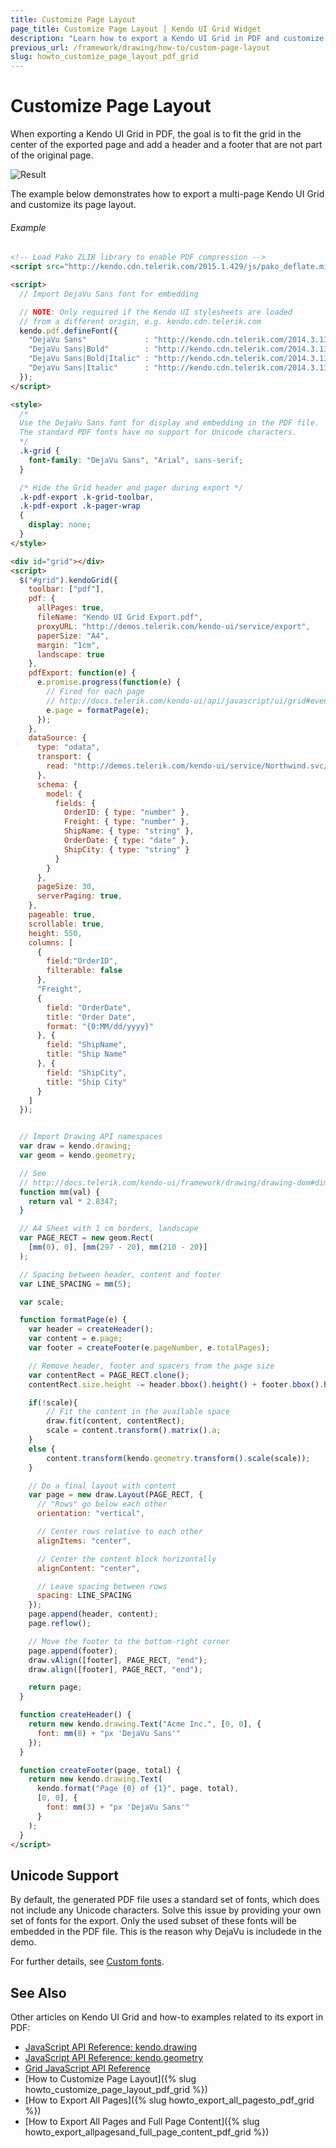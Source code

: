 ```yaml
---
title: Customize Page Layout
page_title: Customize Page Layout | Kendo UI Grid Widget
description: "Learn how to export a Kendo UI Grid in PDF and customize its page layout."
previous_url: /framework/drawing/how-to/custom-page-layout
slug: howto_customize_page_layout_pdf_grid
---
```


# Customize Page Layout

When exporting a Kendo UI Grid in PDF, the goal is to fit the grid in the center of the exported page and add a header and a footer that are not part of the original page.

![Result](custom-page-layout.png)

The example below demonstrates how to export a multi-page Kendo UI Grid and customize its page layout.

###### Example

```html
<!-- Load Pako ZLIB library to enable PDF compression -->
<script src="http://kendo.cdn.telerik.com/2015.1.429/js/pako_deflate.min.js"></script>

<script>
  // Import DejaVu Sans font for embedding

  // NOTE: Only required if the Kendo UI stylesheets are loaded
  // from a different origin, e.g. kendo.cdn.telerik.com
  kendo.pdf.defineFont({
    "DejaVu Sans"             : "http://kendo.cdn.telerik.com/2014.3.1314/styles/fonts/DejaVu/DejaVuSans.ttf",
    "DejaVu Sans|Bold"        : "http://kendo.cdn.telerik.com/2014.3.1314/styles/fonts/DejaVu/DejaVuSans-Bold.ttf",
    "DejaVu Sans|Bold|Italic" : "http://kendo.cdn.telerik.com/2014.3.1314/styles/fonts/DejaVu/DejaVuSans-Oblique.ttf",
    "DejaVu Sans|Italic"      : "http://kendo.cdn.telerik.com/2014.3.1314/styles/fonts/DejaVu/DejaVuSans-Oblique.ttf"
  });
</script>

<style>
  /*
  Use the DejaVu Sans font for display and embedding in the PDF file.
  The standard PDF fonts have no support for Unicode characters.
  */
  .k-grid {
    font-family: "DejaVu Sans", "Arial", sans-serif;
  }

  /* Hide the Grid header and pager during export */
  .k-pdf-export .k-grid-toolbar,
  .k-pdf-export .k-pager-wrap
  {
    display: none;
  }
</style>

<div id="grid"></div>
<script>
  $("#grid").kendoGrid({
    toolbar: ["pdf"],
    pdf: {
      allPages: true,
      fileName: "Kendo UI Grid Export.pdf",
      proxyURL: "http://demos.telerik.com/kendo-ui/service/export",
      paperSize: "A4",
      margin: "1cm",
      landscape: true
    },
    pdfExport: function(e) {
      e.promise.progress(function(e) {
        // Fired for each page
        // http://docs.telerik.com/kendo-ui/api/javascript/ui/grid#events-pdfExport
        e.page = formatPage(e);
      });
    },
    dataSource: {
      type: "odata",
      transport: {
        read: "http://demos.telerik.com/kendo-ui/service/Northwind.svc/Orders"
      },
      schema: {
        model: {
          fields: {
            OrderID: { type: "number" },
            Freight: { type: "number" },
            ShipName: { type: "string" },
            OrderDate: { type: "date" },
            ShipCity: { type: "string" }
          }
        }
      },
      pageSize: 30,
      serverPaging: true,
    },
    pageable: true,
    scrollable: true,
    height: 550,
    columns: [
      {
        field:"OrderID",
        filterable: false
      },
      "Freight",
      {
        field: "OrderDate",
        title: "Order Date",
        format: "{0:MM/dd/yyyy}"
      }, {
        field: "ShipName",
        title: "Ship Name"
      }, {
        field: "ShipCity",
        title: "Ship City"
      }
    ]
  });


  // Import Drawing API namespaces
  var draw = kendo.drawing;
  var geom = kendo.geometry;

  // See
  // http://docs.telerik.com/kendo-ui/framework/drawing/drawing-dom#dimensions-and-css-units-for-pdf-output
  function mm(val) {
    return val * 2.8347;
  }

  // A4 Sheet with 1 cm borders, landscape
  var PAGE_RECT = new geom.Rect(
    [mm(0), 0], [mm(297 - 20), mm(210 - 20)]
  );

  // Spacing between header, content and footer
  var LINE_SPACING = mm(5);

  var scale;

  function formatPage(e) {
    var header = createHeader();
    var content = e.page;
    var footer = createFooter(e.pageNumber, e.totalPages);

    // Remove header, footer and spacers from the page size
    var contentRect = PAGE_RECT.clone();
    contentRect.size.height -= header.bbox().height() + footer.bbox().height() + 2 * LINE_SPACING;

    if(!scale){
    	// Fit the content in the available space
    	draw.fit(content, contentRect);
    	scale = content.transform().matrix().a;
    }
    else {
    	content.transform(kendo.geometry.transform().scale(scale));
    }

    // Do a final layout with content
    var page = new draw.Layout(PAGE_RECT, {
      // "Rows" go below each other
      orientation: "vertical",

      // Center rows relative to each other
      alignItems: "center",

      // Center the content block horizontally
      alignContent: "center",

      // Leave spacing between rows
      spacing: LINE_SPACING
    });
    page.append(header, content);
    page.reflow();

    // Move the footer to the bottom-right corner
    page.append(footer);
    draw.vAlign([footer], PAGE_RECT, "end");
    draw.align([footer], PAGE_RECT, "end");

    return page;
  }

  function createHeader() {
    return new kendo.drawing.Text("Acme Inc.", [0, 0], {
      font: mm(8) + "px 'DejaVu Sans'"
    });
  }

  function createFooter(page, total) {
    return new kendo.drawing.Text(
      kendo.format("Page {0} of {1}", page, total),
      [0, 0], {
        font: mm(3) + "px 'DejaVu Sans'"
      }
    );
  }
</script>
```

## Unicode Support

By default, the generated PDF file uses a standard set of fonts, which does not include any Unicode characters. Solve this issue by providing your own set of fonts for the export. Only the used subset of these fonts will be embedded in the PDF file. This is the reason why DejaVu is includede in the demo.

For further details, see [Custom fonts](/framework/drawing/pdf-output#using-custom-fonts).

## See Also

Other articles on Kendo UI Grid and how-to examples related to its export in PDF:

* [JavaScript API Reference: kendo.drawing](/api/javascript/drawing)
* [JavaScript API Reference: kendo.geometry](/api/javascript/geometry)
* [Grid JavaScript API Reference](/api/javascript/ui/grid)
* [How to Customize Page Layout]({% slug howto_customize_page_layout_pdf_grid %})
* [How to Export All Pages]({% slug howto_export_all_pagesto_pdf_grid %})
* [How to Export All Pages and Full Page Content]({% slug howto_export_allpagesand_full_page_content_pdf_grid %})
